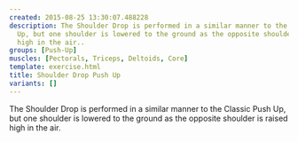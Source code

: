 ```yaml
---
created: 2015-08-25 13:30:07.488228
description: The Shoulder Drop is performed in a similar manner to the Classic Push
  Up, but one shoulder is lowered to the ground as the opposite shoulder is raised
  high in the air..
groups: [Push-Up]
muscles: [Pectorals, Triceps, Deltoids, Core]
template: exercise.html
title: Shoulder Drop Push Up
variants: []
---
```

The Shoulder Drop is performed in a similar manner to the Classic Push Up, but one shoulder is lowered to the ground as the opposite shoulder is raised high in the air.